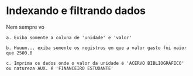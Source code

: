 # Indexando e filtrando dados

Nem sempre vo

    a. Exiba somente a coluna de 'unidade' e 'valor'

    b. Huuum... exiba somente os registros em que a valor gasto foi maior que 2500.0

    c. Imprima os dados onde o valor da unidade é 'ACERVO BIBLIOGRÁFICO' ou natureza AUX. é 'FINANCEIRO ESTUDANTE'